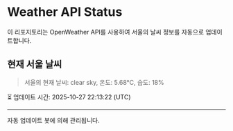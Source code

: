 
# Weather API Status

이 리포지토리는 OpenWeather API를 사용하여 서울의 날씨 정보를 자동으로 업데이트합니다.

## 현재 서울 날씨
> 서울의 현재 날씨: clear sky, 온도: 5.68°C, 습도: 18%

⏳ 업데이트 시간: 2025-10-27 22:13:22 (UTC)

---
자동 업데이트 봇에 의해 관리됩니다.
